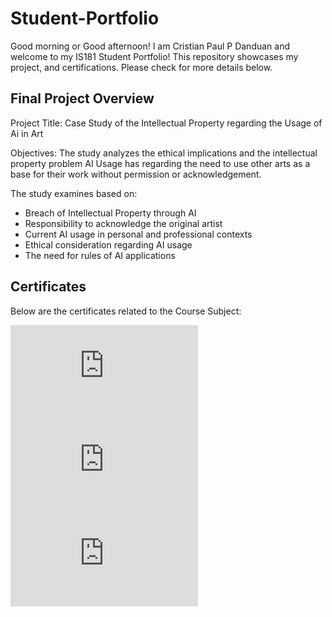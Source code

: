 # Student-Portfolio
Good morning or Good afternoon! I am Cristian Paul P Danduan and welcome to my IS181 Student Portfolio! This repository showcases my project, and certifications. Please check for more details below.
## Final Project Overview
Project Title: Case Study of the Intellectual Property regarding the Usage of Ai in Art 

Objectives: The study analyzes the ethical implications and the intellectual property problem AI Usage has regarding the need to use other arts as a base for their work without permission or acknowledgement. 

The study examines based on:
- Breach of Intellectual Property through AI
- Responsibility to acknowledge the original artist
- Current AI usage in personal and professional contexts
- Ethical consideration regarding AI usage
- The need for rules of AI applications

## Certificates
Below are the certificates related to the Course Subject:

![CertificateOfCompletion_Agile Software Development Clean Coding Practices.pdf](https://github.com/user-attachments/files/21180982/CertificateOfCompletion_Agile.Software.Development.Clean.Coding.Practices.pdf)
![CertificateOfCompletion_Agile Software Development Refactoring.pdf](https://github.com/user-attachments/files/21180984/CertificateOfCompletion_Agile.Software.Development.Refactoring.pdf)
![CertificateOfCompletion_Understanding the Impact of a Merger for IT Teams.pdf](https://github.com/user-attachments/files/21180986/CertificateOfCompletion_Understanding.the.Impact.of.a.Merger.for.IT.Teams.pdf)

